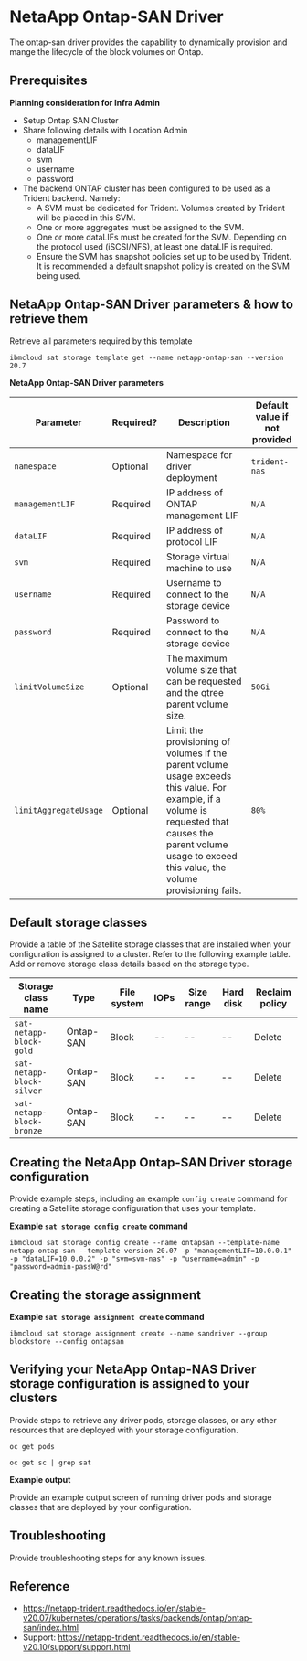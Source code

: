 # NetaApp Ontap-SAN Driver

The ontap-san driver provides the capability to dynamically provision and mange the lifecycle of the block volumes on Ontap.

## Prerequisites

**Planning consideration for Infra Admin**
* Setup Ontap SAN Cluster
* Share following details with Location Admin
   - managementLIF
   - dataLIF
   - svm
   - username
   - password
* The backend ONTAP cluster has been configured to be used as a Trident backend. Namely:
   * A SVM must be dedicated for Trident. Volumes created by Trident will be placed in this SVM.
   * One or more aggregates must be assigned to the SVM.
   * One or more dataLIFs must be created for the SVM. Depending on the protocol used (iSCSI/NFS), at least one dataLIF is required.
   * Ensure the SVM has snapshot policies set up to be used by Trident. It is recommended a default snapshot policy is created on the SVM being used.

## NetaApp Ontap-SAN Driver parameters & how to retrieve them

Retrieve all parameters required by this template
```
ibmcloud sat storage template get --name netapp-ontap-san --version 20.7
```

**NetaApp Ontap-SAN Driver parameters**

| Parameter | Required? | Description | Default value if not provided |
| --- | --- | --- | --- |
| `namespace` | Optional | Namespace for driver deployment | `trident-nas` |
| `managementLIF` | Required | IP address of ONTAP management LIF | `N/A` |
| `dataLIF` | Required | IP address of protocol LIF | `N/A` |
| `svm` | Required | Storage virtual machine to use | `N/A` |
| `username` | Required | Username to connect to the storage device | `N/A` |
| `password` | Required | Password to connect to the storage device | `N/A` |
| `limitVolumeSize` | Optional | The maximum volume size that can be requested and the qtree parent volume size. | `50Gi` |
| `limitAggregateUsage` | Optional | Limit the provisioning of volumes if the parent volume usage exceeds this value. For example, if a volume is requested that causes the parent volume usage to exceed this value, the volume provisioning fails.  | `80%` |

## Default storage classes

Provide a table of the Satellite storage classes that are installed when your configuration is assigned to a cluster. Refer to the following example table. Add or remove storage class details based on the storage type.

| Storage class name | Type | File system | IOPs | Size range | Hard disk | Reclaim policy |
| --- | --- | --- | --- | --- | --- | --- |
| `sat-netapp-block-gold` | Ontap-SAN | Block | -- | -- | -- | Delete |
| `sat-netapp-block-silver` | Ontap-SAN | Block | -- | -- | -- | Delete |
| `sat-netapp-block-bronze` | Ontap-SAN | Block | -- | -- | -- | Delete | 


## Creating the NetaApp Ontap-SAN Driver storage configuration

Provide example steps, including an example `config create` command for creating a Satellite storage configuration that uses your template.

**Example `sat storage config create` command**

```
ibmcloud sat storage config create --name ontapsan --template-name netapp-ontap-san --template-version 20.07 -p "managementLIF=10.0.0.1" -p "dataLIF=10.0.0.2" -p "svm=svm-nas" -p "username=admin" -p "password=admin-passW@rd"
```

## Creating the storage assignment

**Example `sat storage assignment create` command**

```
ibmcloud sat storage assignment create --name sandriver --group blockstore --config ontapsan
```

## Verifying your NetaApp Ontap-NAS Driver storage configuration is assigned to your clusters

Provide steps to retrieve any driver pods, storage classes, or any other resources that are deployed with your storage configuration.

```
oc get pods 
```

```
oc get sc | grep sat
```


**Example output**

Provide an example output screen of running driver pods and storage classes that are deployed by your configuration.


## Troubleshooting

Provide troubleshooting steps for any known issues.


## Reference

- https://netapp-trident.readthedocs.io/en/stable-v20.07/kubernetes/operations/tasks/backends/ontap/ontap-san/index.html
- Support: https://netapp-trident.readthedocs.io/en/stable-v20.10/support/support.html
